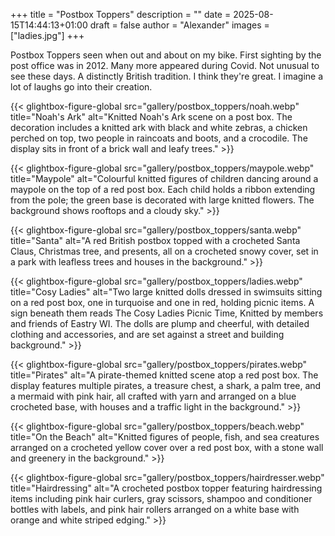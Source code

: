 +++
title = "Postbox Toppers"
description = ""
date = 2025-08-15T14:44:13+01:00
draft = false
author = "Alexander"
images = ["ladies.jpg"]
+++

Postbox Toppers seen when out and about on my bike. First sighting by the post office was in 2012. Many more appeared during Covid. Not unusual to see these days. A distinctly British tradition. I think they're great. I imagine a lot of laughs go into their creation. 

<div class="gallery-grid">
  {{< glightbox-figure-global 
      src="gallery/postbox_toppers/noah.webp" 
      title="Noah's Ark" 
      alt="Knitted Noah's Ark scene on a post box. The decoration includes a knitted ark with black and white zebras, a chicken perched on top, two people in raincoats and boots, and a crocodile. The display sits in front of a brick wall and leafy trees." 
      >}}
  

  {{< glightbox-figure-global
      src="gallery/postbox_toppers/maypole.webp" 
      title="Maypole" 
      alt="Colourful knitted figures of children dancing around a maypole on the top of a red post box. Each child holds a ribbon extending from the pole; the green base is decorated with large knitted flowers. The background shows rooftops and a cloudy sky." 
      >}}

  {{< glightbox-figure-global
      src="gallery/postbox_toppers/santa.webp" 
      title="Santa" 
      alt="A red British postbox topped with a crocheted Santa Claus, Christmas tree, and presents, all on a crocheted snowy cover, set in a park with leafless trees and houses in the background." 
      >}}

  {{< glightbox-figure-global
      src="gallery/postbox_toppers/ladies.webp" 
      title="Cosy Ladies" 
      alt="Two large knitted dolls dressed in swimsuits sitting on a red post box, one in turquoise and one in red, holding picnic items. A sign beneath them reads The Cosy Ladies Picnic Time, Knitted by members and friends of Eastry WI. The dolls are plump and cheerful, with detailed clothing and accessories, and are set against a street and building background." 
      >}}

  {{< glightbox-figure-global
      src="gallery/postbox_toppers/pirates.webp" 
      title="Pirates" 
      alt="A pirate-themed knitted scene atop a red post box. The display features multiple pirates, a treasure chest, a shark, a palm tree, and a mermaid with pink hair, all crafted with yarn and arranged on a blue crocheted base, with houses and a traffic light in the background." 
      >}}  

  {{< glightbox-figure-global
      src="gallery/postbox_toppers/beach.webp" 
      title="On the Beach" 
      alt="Knitted figures of people, fish, and sea creatures arranged on a crocheted yellow cover over a red post box, with a stone wall and greenery in the background." 
      >}}

  {{< glightbox-figure-global
      src="gallery/postbox_toppers/hairdresser.webp" 
      title="Hairdressing" 
      alt="A crocheted postbox topper featuring hairdressing items including pink hair curlers, gray scissors, shampoo and conditioner bottles with labels, and pink hair rollers arranged on a white base with orange and white striped edging." 
      >}}
</div>

